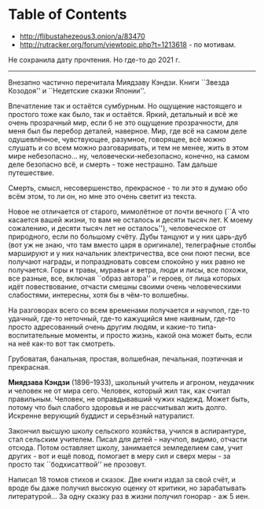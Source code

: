 
# Table of Contents



<div class="preview" id="orgf290f84">

</div>

-   <http://flibustahezeous3.onion/a/83470>
-   <http://rutracker.org/forum/viewtopic.php?t=1213618> - по мотивам.

Не сохранила дату прочтения. Но где-то до 2021 г.

---

Внезапно частично перечитала Миядзаву Кэндзи. Книги \`\`Звезда Козодоя'' и \`\`Недетские сказки Японии''.

Впечатление так и остаётся сумбурным. Но ощущение настоящего и простого тоже как было, так и остаётся. Яркий, детальный и всё же очень прозрачный мир, если б не это ощущение прозрачности, для меня был бы перебор деталей, наверное. Мир, где всё на самом деле одушевлённое, чувствующее, разумное, говорящее, всё можно слушать и со всем можно разговаривать, и тем не менее, жить в этом мире небезопасно&#x2026; ну, человечески-небезопасно, конечно, на самом деле безопасно всё, и смерть - тоже нестрашно. Там дальше путешествие.

Смерть, смысл, несовершенство, прекрасное - то ли это я думаю обо всём этом, то ли он, но мне это очень светит из текста.

Новое не отличается от старого, мимолётное от почти вечного (\`\`А что касается вашей жизни, то вам не осталось и десяти тысяч лет. К моему сожалению, и десяти тысяч лет не осталось''), человеческое от природного, если по большому счёту. Дубы танцуют и у них царь-дуб (вот уж не знаю, что там вместо царя в оригинале), телеграфные столбы маршируют и у них начальник электричества, все они поют песни, все получают награды, и попраздновать совсем спокойно у них равно не получается. Горы и травы, муравьи и ветра, люди и лисы, все похожи, все разные, все, включая \`\`образ автора'' и героев, от лица которых идёт повествование, отчасти смешны своими очень человеческими слабостями, интересны, хотя бы в чём-то волшебны.

На разговорах всего со всем временами получается и научпоп, где-то удачный, где-то неточный, где-то кажущийся мне наивным, где-то просто адресованный очень другим людям, и какие-то типа-воспитательные моменты, и просто жизнь, какой она может быть, если на неё как-то вот так смотреть.

Грубоватая, банальная, простая, волшебная, печальная, поэтичная и прекрасная.

**Миядзава Кэндзи** (1896&#x2013;1933), школьный учитель и агроном, неудачник и человек не от мира сего. Человек, который жил так, как считал правильным. Человек, не оправдывавший чужих надежд. Может быть, потому что был слабого здоровья и не рассчитывал жить долго. Искренне верующий буддист и серьёзный натуралист.

Закончил высшую школу сельского хозяйства, учился в аспирантуре, стал сельским учителем. Писал для детей - научпоп, видимо, отчасти отсюда.  Потом оставляет школу, занимается земледелием сам, учит других - вот и ещё повод, помогает в меру сил и сверх меры - за просто так \`\`бодхисаттвой'' не прозовут.

Написал 18 томов стихов и сказок. Две книги издал за свой счёт, и вроде бы даже получил высокую оценку от критики, но зарабатывать литературой&#x2026; За одну сказку раз в жизни получил гонорар - аж 5 иен.


